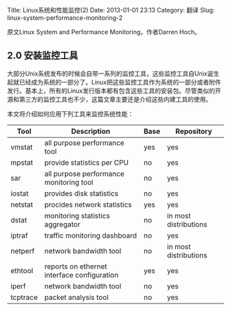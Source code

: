 Title: Linux系统和性能监控(2)
Date: 2013-01-01 23:13
Category: 翻译
Slug: linux-system-performance-monitoring-2

原文Linux System and Performance Monitoring，作者Darren Hoch。

## 2.0 安装监控工具

大部分Unix系统发布的时候会自带一系列的监控工具，这些监控工具自Unix诞生起就已经成为系统的一部分了。Linux把这些监控工具作为系统的一部分或者附件发行。基本上，所有的Linux发行版本都有包含这些工具的安装包。尽管类似的开源和第三方的监控工具也不少，这篇文章主要还是介绍这些内建工具的使用。

本文将介绍如何应用下列工具来监控系统性能：

|Tool|Description|Base|Repository|
|-|-|-|-|
|vmstat|all purpose performance tool|yes|yes|
|mpstat|provide statistics per CPU|no|yes|
|sar|all purpose performance monitoring tool|no|yes|
|iostat|provides disk statistics|no|yes|
|netstat|procides network statistics|yes|yes|
|dstat|monitoring statistics aggregator|no|in most distributions|
|iptraf|traffic monitoring dashboard|no|yes|
|netperf|network bandwidth tool|no|in most distributions|
|ethtool|reports on ethernet interface configuration|yes|yes|
|iperf|network bandwidth tool|no|yes|
|tcptrace|packet analysis tool| no|yes|


